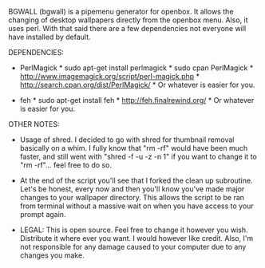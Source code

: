 BGWALL (bgwall) is a pipemenu generator for openbox.
It allows the changing of desktop wallpapers directly
from the openbox menu. Also, it uses perl. With that
said there are a few dependencies not everyone will
have installed by default.

DEPENDENCIES:

- PerlMagick
          * sudo apt-get install perlmagick
          * sudo cpan PerlMagick
          * http://www.imagemagick.org/script/perl-magick.php
          * http://search.cpan.org/dist/PerlMagick/
          * Or whatever is easier for you.

- feh
          * sudo apt-get install feh
          * http://feh.finalrewind.org/
          * Or whatever is easier for you.

OTHER NOTES:

- Usage of shred. I decided to go with shred for
  thumbnail removal basically on a whim. I fully know
  that "rm -rf" would have been much faster, and
  still went with "shred -f -u -z -n 1" if you want to
  change it to "rm -rf"... feel free to do so.

- At the end of the script you'll see that I forked the
  clean up subroutine. Let's be honest, every now and then
  you'll know you've made major changes to your wallpaper
  directory. This allows the script to be ran from terminal
  without a massive wait on when you have access to your
  prompt again.
  
- LEGAL: This is open source. Feel free to change it 
  however you wish. Distribute it where ever you want. I 
  would however like credit. Also, I'm not responsible 
  for any damage caused to your computer due to any 
  changes you make.